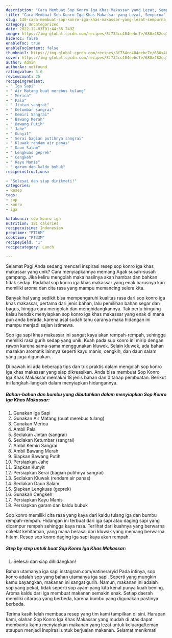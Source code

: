 ```yaml
---
description: "Cara Membuat Sop Konro Iga Khas Makassar yang Lezat, Sempurna"
title: "Cara Membuat Sop Konro Iga Khas Makassar yang Lezat, Sempurna"
slug: 130-cara-membuat-sop-konro-iga-khas-makassar-yang-lezat-sempurna
category: Uncategorized
date: 2022-12-03T01:44:36.749Z
image: https://img-global.cpcdn.com/recipes/8f734cc404eebc7e/680x482cq70/sop-konro-iga-khas-makassar-foto-resep-utama.jpg
hideToc: false
enableToc: true
enableTocContent: false
thumbnail: https://img-global.cpcdn.com/recipes/8f734cc404eebc7e/680x482cq70/sop-konro-iga-khas-makassar-foto-resep-utama.jpg
cover: https://img-global.cpcdn.com/recipes/8f734cc404eebc7e/680x482cq70/sop-konro-iga-khas-makassar-foto-resep-utama.jpg
author: Admin
authorAv: notfound
ratingvalue: 3.6
reviewcount: 25
recipeingredient:
- " Iga Sapi"
- " Air Matang buat merebus tulang"
- " Merica"
- " Pala"
- " Jintan sangrai"
- " Ketumbar sangrai"
- " Kemiri Sangrai"
- " Bawang Merah"
- " Bawang Putih"
- " Jahe"
- " Kunyit"
- " Serai bagian putihnya sangrai"
- " Kluwak rendam air panas"
- " Daun Salam"
- " Lengkuas geprek"
- " Cengkeh"
- " Kayu Manis"
- " garam dan kaldu bubuk"
recipeinstructions:

- "Selesai dan siap dinikmati!"
categories:
- Resep
tags:
- sop
- konro
- iga

katakunci: sop konro iga 
nutrition: 181 calories
recipecuisine: Indonesian
preptime: "PT16M"
cooktime: "PT33M"
recipeyield: "1"
recipecategory: Lunch

---
```



Selamat Pagi Anda sedang mencari inspirasi resep sop konro iga khas makassar yang unik? Cara menyiapkannya memang Agak susah-susah gampang. Jika keliru mengolah maka hasilnya akan hambar dan bahkan tidak sedap. Padahal sop konro iga khas makassar yang enak harusnya kan memiliki aroma dan cita rasa yang mampu memancing selera kita.


Banyak hal yang sedikit bisa mempengaruhi kualitas rasa dari sop konro iga khas makassar, pertama dari jenis bahan, lalu pemilihan bahan segar dan bagus, hingga cara mengolah dan menghidangkannya. Tak perlu bingung kalau hendak menyiapkan sop konro iga khas makassar yang enak di mana pun anda berada, karena asal sudah tahu caranya maka hidangan ini mampu menjadi sajian istimewa.

Sop iga sapi khas makassar ini sangat kaya akan rempah-rempah, sehingga memiliki rasa gurih sedap yang unik. Kuah pada sup konro ini mirip dengan rawon karena sama-sama menggunakan kluwek. Selain kluwek, ada bahan masakan aromatik lainnya seperti kayu manis, cengkih, dan daun salam yang juga digunakan.


Di bawah ini ada beberapa tips dan trik praktis dalam mengolah sop konro iga khas makassar yang siap dikreasikan. Anda bisa membuat Sop Konro Iga Khas Makassar memakai 18 jenis bahan dan 0 tahap pembuatan. Berikut ini langkah-langkah dalam menyiapkan hidangannya.

<!--inarticleads1-->

##### Bahan-bahan dan bumbu yang dibutuhkan dalam menyiapkan Sop Konro Iga Khas Makassar:

1. Gunakan  Iga Sapi
1. Gunakan  Air Matang (buat merebus tulang)
1. Gunakan  Merica
1. Ambil  Pala
1. Sediakan  Jintan (sangrai)
1. Sediakan  Ketumbar (sangrai)
1. Ambil  Kemiri Sangrai
1. Ambil  Bawang Merah
1. Siapkan  Bawang Putih
1. Persiapkan  Jahe
1. Siapkan  Kunyit
1. Persiapkan  Serai (bagian putihnya sangrai)
1. Sediakan  Kluwak (rendam air panas)
1. Sediakan  Daun Salam
1. Siapkan  Lengkuas (geprek)
1. Gunakan  Cengkeh
1. Persiapkan  Kayu Manis
1. Persiapkan  garam dan kaldu bubuk


Sop konro memiliki cita rasa yang kaya dari kaldu tulang iga dan bumbu rempah-rempah. Hidangan ini terbuat dari iga sapi atau daging sapi yang dicampur rempah sehingga kaya rasa. Terlihat dari kuahnya yang berwarna cokelat kehitaman, yang mana berasal dari kluwak yang memang berwarna hitam. Resep sop konro daging iga sapi kaya akan rempah. 

<!--inarticleads2-->

##### Step by step untuk buat Sop Konro Iga Khas Makassar:


1. Selesai dan siap dihidangkan!

Bahan utamanya iga sapi instagram.com/eatineraryid Pada intinya, sop konro adalah sop yang bahan utamanya iga sapi. Seperti yang mungkin kamu bayangkan, makanan ini sangat gurih. Namun, makanan ini adalah sop yang pekat, tidak seperti sop ayam yang kita kenal punya kuah bening. Aroma kaldu dari iga membuat makanan semakin enak. Setiap daerah memiliki citarasa yang berbeda, karena bumbu yang digunakan pastinya berbeda. 

Terima kasih telah membaca resep yang tim kami tampilkan di sini. Harapan kami, olahan Sop Konro Iga Khas Makassar yang mudah di atas dapat membantu kamu menyiapkan makanan yang lezat untuk keluarga/teman ataupun menjadi inspirasi untuk berjualan makanan. Selamat menikmati
